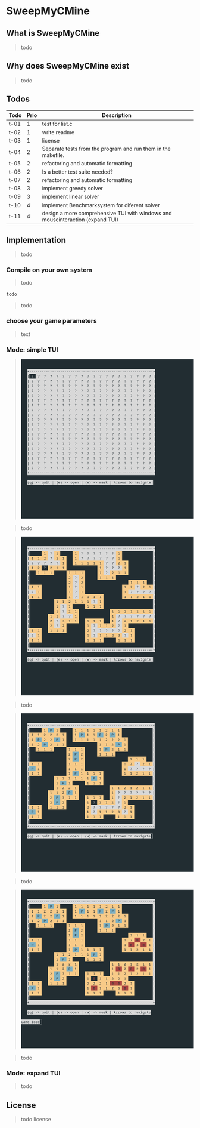 # SweepMyCMine

## What is SweepMyCMine

> todo

## Why does SweepMyCMine exist

> todo

## Todos

| Todo | Prio | Description |
| ---- | ---- | ----------- |
| t-01 | 1 | test for list.c |
| t-02 | 1 | write readme |
| t-03 | 1 | license |
| t-04 | 2 | Separate tests from the program and run them in the makefile. |
| t-05 | 2 | refactoring and automatic formatting |
| t-06 | 2 | Is a better test suite needed? |
| t-07 | 2 | refactoring and automatic formatting |
| t-08 | 3 | implement greedy solver |
| t-09 | 3 | implement linear solver |
| t-10 | 4 | implement Benchmarksystem for diferent solver |
| t-11 | 4 | design a more comprehensive TUI with windows and mouseinteraction (expand TUI) |


## Implementation

> todo

### Compile on your own system

> todo

	todo

> todo

### choose your game parameters

> text

### Mode: simple TUI

> ![simpleStart](/doku/images/simpleTui_start.png)

>	todo

> ![simpleOpen](/doku/images/simpleTui_open.png)

>	todo

> ![simpleMark](/doku/images/simpleTui_mark.png)

>	todo

> ![simpleLose](/doku/images/simpleTui_lose.png)

>	todo

### Mode: expand TUI

> todo

## License

> todo license